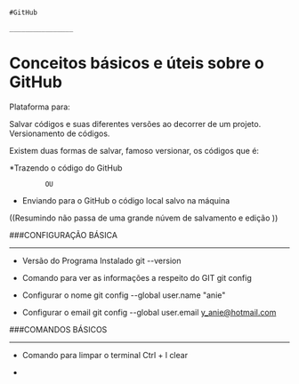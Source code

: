                                                                               #GitHub 
                                                                          ________________

# Conceitos básicos e úteis sobre o GitHub

Plataforma para:

Salvar códigos e suas diferentes versões ao decorrer de um projeto. Versionamento de códigos.

Existem duas formas de salvar, famoso versionar, os códigos que é:

*Trazendo o código do GitHub 

             OU

* Enviando para o GitHub o código local salvo na máquina 


((Resumindo não passa de uma grande núvem de salvamento e edição ))

###CONFIGURAÇÃO BÁSICA
___________________

* Versão do Programa Instalado
  git --version

* Comando para ver as informações a respeito do GIT
  git config

* Configurar o nome
  git config --global user.name "anie"
  
* Configurar o email
  git config --global user.email y_anie@hotmail.com

###COMANDOS BÁSICOS
  _____________________

* Comando para limpar o terminal
  Ctrl + l
  clear

*
  
  












